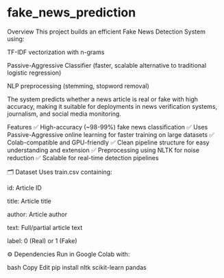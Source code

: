 # fake_news_prediction

 Overview
This project builds an efficient Fake News Detection System using:

TF-IDF vectorization with n-grams

Passive-Aggressive Classifier (faster, scalable alternative to traditional logistic regression)

NLP preprocessing (stemming, stopword removal)

The system predicts whether a news article is real or fake with high accuracy, making it suitable for deployments in news verification systems, journalism, and social media monitoring.

 Features
✅ High-accuracy (~98-99%) fake news classification
✅ Uses Passive-Aggressive online learning for faster training on large datasets
✅ Colab-compatible and GPU-friendly
✅ Clean pipeline structure for easy understanding and extension
✅ Preprocessing using NLTK for noise reduction
✅ Scalable for real-time detection pipelines

🗂️ Dataset
Uses train.csv containing:

id: Article ID

title: Article title

author: Article author

text: Full/partial article text

label: 0 (Real) or 1 (Fake)

⚙️ Dependencies
Run in Google Colab with:

bash
Copy
Edit
pip install nltk scikit-learn pandas
